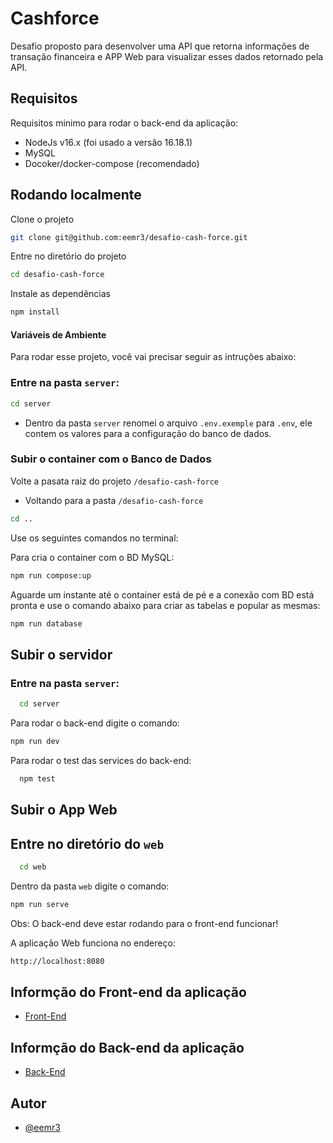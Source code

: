 # Cashforce

Desafio proposto para desenvolver uma API que retorna informações de transação financeira e APP Web para visualizar esses dados retornado pela API.

## Requisitos

Requisitos minimo para rodar o back-end da aplicação:

- NodeJs v16.x (foi usado a versão 16.18.1)
- MySQL
- Docoker/docker-compose (recomendado)

## Rodando localmente

Clone o projeto

```bash
git clone git@github.com:eemr3/desafio-cash-force.git
```

Entre no diretório do projeto

```bash
cd desafio-cash-force
```

Instale as dependências

```bash
npm install
```

#### Variáveis de Ambiente

Para rodar esse projeto, você vai precisar seguir as intruções abaixo:

### Entre na pasta `server`:

```bash
cd server
```

- Dentro da pasta `server` renomei o arquivo `.env.exemple` para `.env`, ele contem os valores para a configuração do banco de dados.

### Subir o container com o Banco de Dados

Volte a pasata raiz do projeto `/desafio-cash-force`

- Voltando para a pasta `/desafio-cash-force`

```bash
cd ..
```

Use os seguintes comandos no terminal:

Para cria o container com o BD MySQL:

```bash
npm run compose:up

```

Aguarde um instante até o container está de pé e a conexão com BD está pronta e use o comando abaixo para criar as tabelas e popular as mesmas:

```bash
npm run database
```

## Subir o servidor

### Entre na pasta `server`:

```bash
  cd server
```

Para rodar o back-end digite o comando:

```bash
npm run dev
```

Para rodar o test das services do back-end:

```bash
  npm test
```

## Subir o App Web

## Entre no diretório do `web`

```bash
  cd web
```

Dentro da pasta `web` digite o comando:

```bash
npm run serve
```

Obs: O back-end deve estar rodando para o front-end funcionar!

A aplicação Web funciona no endereço:

```bash
http://localhost:8080
```

## Informção do Front-end da aplicação

- [Front-End](https://github.com/eemr3/desafio-cash-force/tree/main/web)

## Informção do Back-end da aplicação

- [Back-End](https://github.com/eemr3/desafio-cash-force/tree/main/server)

## Autor

- [@eemr3](https://www.github.com/eemr3)
